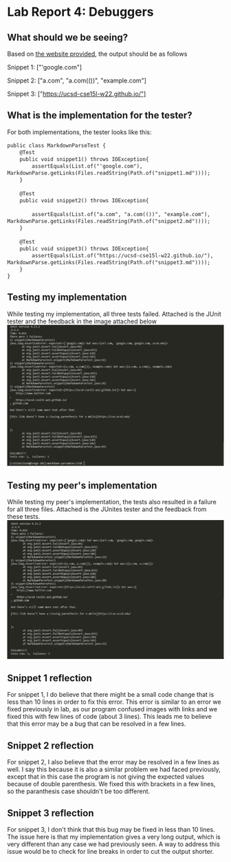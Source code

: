 # Lab Report 4: Debuggers

## What should we be seeing?

Based on [the website provided](https://spec.commonmark.org/dingus/), the output should be as follows

Snippet 1: ["'google.com"]

Snippet 2: ["a.com", "a.com(())", "example.com"]

Snippet 3: ["https://ucsd-cse15l-w22.github.io/"]

## What is the implementation for the tester?

For both implementations, the tester looks like this:

```
public class MarkdownParseTest {
    @Test
    public void snippet1() throws IOException{
        assertEquals(List.of("'google.com"), MarkdownParse.getLinks(Files.readString(Path.of("snippet1.md"))));
    }

    @Test
    public void snippet2() throws IOException{

        assertEquals(List.of("a.com", "a.com(())", "example.com"), MarkdownParse.getLinks(Files.readString(Path.of("snippet2.md"))));
    }

    @Test
    public void snippet3() throws IOException{
        assertEquals(List.of("https://ucsd-cse15l-w22.github.io/"), MarkdownParse.getLinks(Files.readString(Path.of("snippet3.md"))));
    }
}
```
## Testing my implementation

While testing my implementation, all three tests failed. Attached is the JUnit tester and the feedback in the image attached below
![My test](mytest.PNG)

## Testing my peer's implementation

While testing my peer's implementation, the tests also resulted in a failure for all three files. Attached is the JUnites tester and the feedback from these tests.
![Other tests](othertest.PNG)

## Snippet 1 reflection
For snippet 1, I do believe that there might be a small code change that is less than 10 lines in order to fix this error. This error is similar to an error we fixed previously in lab, as our program confused images with links and we fixed this with few lines of code (about 3 lines). This leads me to believe that this error may be a bug that can be resolved in a few lines.

## Snippet 2 reflection
For snippet 2, I also believe that the error may be resolved in a few lines as well. I say this because it is also a similar problem we had faced previously, except that in this case the program is not giving the expected values because of double parenthesis. We fixed this with brackets in a few lines, so the paranthesis case shouldn't be too different.
## Snippet 3 reflection
For snippet 3, I don't think that this bug may be fixed in less than 10 lines. The issue here is that my implementation gives a very long output, which is very different than any case we had previously seen. A way to address this issue would be to check for line breaks in order to cut the output shorter.
